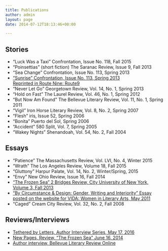```yaml
---
title: Publications
author: admin
layout: page
date: 2014-07-12T18:13:46+00:00

---
```

## Stories

  * “Luck Was a Taxi” Confrontation, Issue No. 118, Fall 2015
  * “Poinsettias” (short fiction) The Saranac Review, Issue 9, Fall 2013
  * “Sea Change” Confrontation, Issue No. 113, Spring 2013
  * [“Sunrise” Confrontation, Issue No. 113, Spring 2013 <br>Reprinted in Route Nine: Route9](http://route9litmag.com/post/80855249568/sunrise)
  * “Never Let Go” Georgetown Review, Vol. 14, No. 1, Spring 2013
  * “Hold on Fast” The Laurel Review, Vol. 46, No. 1, Spring 2012
  * “But Now Am Found” The Bellevue Literary Review, Vol. 11, No. 1, Spring 2011
  * “Vigil” Iron Horse Literary Review, Vol. 8, No. 2, Spring 2007
  * “Flesh” iris, Issue 52, Spring 2006
  * “Bonita” Puerto del Sol, Spring 2006
  * “Accident” 580 Split, Vol. 7, Spring 2005
  * “Wakey Nights” Shenandoah, Vol. 54, No. 2, Fall 2004

## Essays

  * “Patience” The Massachusetts Review, Vol. LVI, No. 4, Winter 2015
  * “Wrath” The Los Angeles Review, Volume 18, Fall 2015
  * “Gluttony” Harpur Palate, Vol. 14, No. 2, Winter/Spring, 2015
  * “Envy” New Ohio Review, Issue 16, Fall 2014
  * [“The Frozen Sea” 2 Bridges Review, City University of New York, Volume 3, Fall 2013](http://issuu.com/2bridgesreview/docs/2bridgesreview2013/112?e=0/8209720)
  * [“By Circumstance & Design: Gender, Writing and Interiority” Essay posted on the website for VIDA: Women in Literary Arts, May 2011](http://www.vidaweb.org/by-circumstance-and-design-gender-writing-and-interiority/)
  * “Caged” Cream City Review, Vol. 32, No. 2, Fall 2008

## Reviews/Interviews

  * [Tethered by Letters, Author Interview Series, May 17, 2016](http://tetheredbyletters.com/author-qa-patricia-horvath/)
  * [New Pages, Review, “The Frozen Sea” June 16, 2014](http://www.newpages.com/literary-magazine-reviews/2014-06-16/#2-Bridges-Review-V3-201)
  * [Author interview, Bellevue Literary Review Online](http://blr.med.nyu.edu/content/interviews/2011-contest-winners/patti-horvath)
